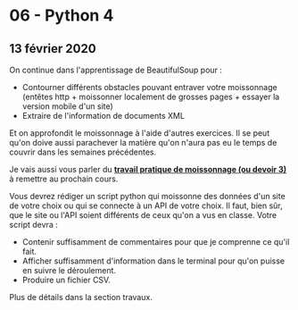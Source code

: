 # 06 - Python 4

## 13 février 2020

On continue dans l'apprentissage de BeautifulSoup pour :

* Contourner différents obstacles pouvant entraver votre moissonnage \(entêtes http + moissonner localement de grosses pages + essayer la version mobile d'un site\)
* Extraire de l'information de documents XML

Et on approfondit le moissonnage à l'aide d'autres exercices. Il se peut qu'on doive aussi parachever la matière qu'on n'aura pas eu le temps de couvrir dans les semaines précédentes.

Je vais aussi vous parler du [**travail pratique de moissonnage \(ou devoir 3\)**](../travaux.md#devoir-3) à remettre au prochain cours.

Vous devrez rédiger un script python qui moissonne des données d'un site de votre choix ou qui se connecte à un API de votre choix. Il faut, bien sûr, que le site ou l'API soient différents de ceux qu'on a vus en classe. Votre script devra :

* Contenir suffisamment de commentaires pour que je comprenne ce qu'il fait.
* Afficher suffisamment d'information dans le terminal pour qu'on puisse en suivre le déroulement.
* Produire un fichier CSV.

Plus de détails dans la section travaux.

